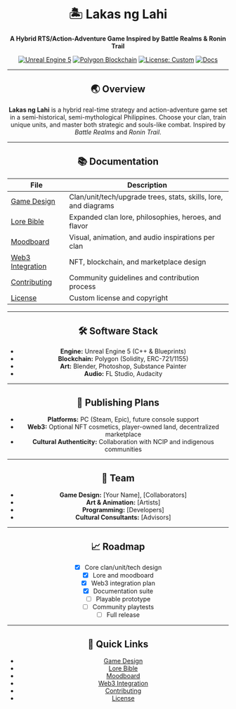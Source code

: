 <div align="center">

# 🏝️ Lakas ng Lahi

**A Hybrid RTS/Action-Adventure Game Inspired by Battle Realms & Ronin Trail**

[![Unreal Engine 5](https://img.shields.io/badge/Engine-Unreal%20Engine%205-blue?logo=unrealengine)](https://www.unrealengine.com/)
[![Polygon Blockchain](https://img.shields.io/badge/Blockchain-Polygon-purple?logo=polygon)](https://polygon.technology/)
[![License: Custom](https://img.shields.io/badge/License-Custom-red)](../LICENSE)
[![Docs](https://img.shields.io/badge/Docs-Complete-brightgreen)](./)

---

## 🌏 Overview

**Lakas ng Lahi** is a hybrid real-time strategy and action-adventure game set in a semi-historical, semi-mythological Philippines. Choose your clan, train unique units, and master both strategic and souls-like combat. Inspired by *Battle Realms* and *Ronin Trail*.

---

## 📚 Documentation

| File | Description |
|------|-------------|
| [Game Design](./game-design.md) | Clan/unit/tech/upgrade trees, stats, skills, lore, and diagrams |
| [Lore Bible](./lore-bible.md) | Expanded clan lore, philosophies, heroes, and flavor |
| [Moodboard](./moodboard.md) | Visual, animation, and audio inspirations per clan |
| [Web3 Integration](./web3-integration.md) | NFT, blockchain, and marketplace design |
| [Contributing](./contributing.md) | Community guidelines and contribution process |
| [License](../LICENSE) | Custom license and copyright |

---

## 🛠️ Software Stack
- **Engine:** Unreal Engine 5 (C++ & Blueprints)
- **Blockchain:** Polygon (Solidity, ERC-721/1155)
- **Art:** Blender, Photoshop, Substance Painter
- **Audio:** FL Studio, Audacity

---

## 🚀 Publishing Plans
- **Platforms:** PC (Steam, Epic), future console support
- **Web3:** Optional NFT cosmetics, player-owned land, decentralized marketplace
- **Cultural Authenticity:** Collaboration with NCIP and indigenous communities

---

## 👥 Team
- **Game Design:** [Your Name], [Collaborators]
- **Art & Animation:** [Artists]
- **Programming:** [Developers]
- **Cultural Consultants:** [Advisors]

---

## 📈 Roadmap
- [x] Core clan/unit/tech design
- [x] Lore and moodboard
- [x] Web3 integration plan
- [x] Documentation suite
- [ ] Playable prototype
- [ ] Community playtests
- [ ] Full release

---

## 📎 Quick Links
- [Game Design](./game-design.md)
- [Lore Bible](./lore-bible.md)
- [Moodboard](./moodboard.md)
- [Web3 Integration](./web3-integration.md)
- [Contributing](./contributing.md)
- [License](../LICENSE)

</div> 